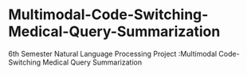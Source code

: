 # Multimodal-Code-Switching-Medical-Query-Summarization
6th Semester Natural Language Processing Project :Multimodal Code-Switching Medical Query Summarization​
